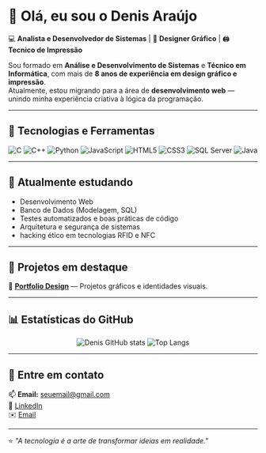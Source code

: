 # 👋 Olá, eu sou o Denis Araújo

💻 **Analista e Desenvolvedor de Sistemas** | 🎨 **Designer Gráfico** | 🖨️ **Tecnico de Impressão**

Sou formado em **Análise e Desenvolvimento de Sistemas** e **Técnico em Informática**, com mais de **8 anos de experiência em design gráfico e impressão**.  
Atualmente, estou migrando para a área de **desenvolvimento web** — unindo minha experiência criativa à lógica da programação.

---

## 🚀 Tecnologias e Ferramentas
<div align="center">
  
![C](https://img.shields.io/badge/ASP.NET-512BD4?style=for-the-badge&logo=dotnet&logoColor=white)
![C++](https://img.shields.io/badge/C%23-239120?style=for-the-badge&logo=c-sharp&logoColor=white)
![Python](https://img.shields.io/badge/.NET-512BD4?style=for-the-badge&logo=dotnet&logoColor=white)
![JavaScript](https://img.shields.io/badge/JavaScript-F7E017?style=for-the-badge&logo=javascript&logoColor=000)
![HTML5](https://img.shields.io/badge/HTML5-E34F26?style=for-the-badge&logo=html5&logoColor=white)
![CSS3](https://img.shields.io/badge/CSS3-1572B6?style=for-the-badge&logo=css3&logoColor=white)
![SQL Server](https://img.shields.io/badge/SQL%20Server-CC2927?style=for-the-badge&logo=microsoftsqlserver&logoColor=white)
![Java](https://img.shields.io/badge/Git-F14E32?style=for-the-badge&logo=git&logoColor=white)


</div>

---

## 🧠 Atualmente estudando
- Desenvolvimento Web  
- Banco de Dados (Modelagem, SQL)  
- Testes automatizados e boas práticas de código  
- Arquitetura e segurança de sistemas
- hacking ético em tecnologias RFID e NFC

---

## 🐾 Projetos em destaque

🎨 **[Portfolio Design](https://www.behance.net/denissousa8388)** — Projetos gráficos e identidades visuais.

---

## 📊 Estatísticas do GitHub
<div align="center">

![Denis GitHub stats](https://github-readme-stats.vercel.app/api?username=seuusuario&show_icons=true&theme=tokyonight&count_private=true)
![Top Langs](https://github-readme-stats.vercel.app/api/top-langs/?username=seuusuario&layout=compact&theme=tokyonight)

</div>

---

## 💬 Entre em contato
📫 **Email:** seuemail@gmail.com  
💼 [LinkedIn](https://www.linkedin.com/in/denis-ara%C3%BAjo-3b4403199/)  
✉️ [Email](denisaraujo.me@gmail.com)  

---

⭐ *"A tecnologia é a arte de transformar ideias em realidade."*

